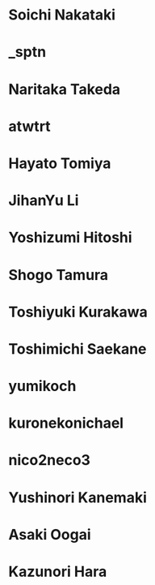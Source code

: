 # Soichi Nakataki
# _sptn
# Naritaka Takeda
# atwtrt
# Hayato Tomiya
# JihanYu Li
# Yoshizumi Hitoshi
# Shogo Tamura
# Toshiyuki Kurakawa
# Toshimichi Saekane
# yumikoch
# kuronekonichael
# nico2neco3
# Yushinori Kanemaki
# Asaki Oogai
# Kazunori Hara
